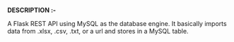 <b>DESCRIPTION :-</b>

A Flask REST API using MySQL as the database engine. It basically imports data from .xlsx, .csv, .txt, or a url and stores in a MySQL table.